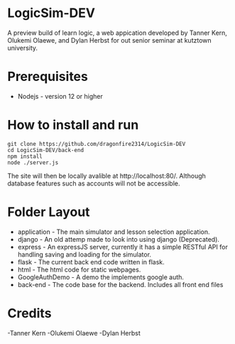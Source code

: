 # LogicSim-DEV
A preview build of learn logic, a web appication developed by Tanner Kern, Olukemi Olaewe, and Dylan Herbst for out senior seminar at kutztown university.

# Prerequisites
* Nodejs - version 12 or higher

# How to install and run
```
git clone https://github.com/dragonfire2314/LogicSim-DEV
cd LogicSim-DEV/back-end
npm install
node ./server.js
```

The site will then be locally avalible at http://localhost:80/. Although database features such as accounts will not be accessible.


# Folder Layout
* application - The main simulator and lesson selection application.
* django - An old attemp made to look into using django (Deprecated).
* express - An expressJS server, currently it has a simple RESTful API for handling saving and loading for the simulator.
* flask - The current back end code written in flask.
* html - The html code for static webpages.
* GoogleAuthDemo - A demo the implements google auth.
* back-end - The code base for the backend. Includes all front end files

# Credits
-Tanner Kern
-Olukemi Olaewe
-Dylan Herbst
